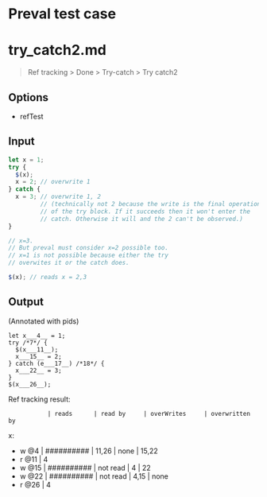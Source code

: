 # Preval test case

# try_catch2.md

> Ref tracking > Done > Try-catch > Try catch2

## Options

- refTest

## Input

`````js filename=intro
let x = 1;
try {
  $(x);
  x = 2; // overwrite 1
} catch { 
  x = 3; // overwrite 1, 2
         // (technically not 2 because the write is the final operation
         // of the try block. If it succeeds then it won't enter the
         // catch. Otherwise it will and the 2 can't be observed.)
}

// x=3. 
// But preval must consider x=2 possible too.
// x=1 is not possible because either the try 
// overwites it or the catch does.

$(x); // reads x = 2,3
`````

## Output

(Annotated with pids)

`````filename=intro
let x___4__ = 1;
try /*7*/ {
  $(x___11__);
  x___15__ = 2;
} catch (e___17__) /*18*/ {
  x___22__ = 3;
}
$(x___26__);
`````

Ref tracking result:

               | reads      | read by     | overWrites     | overwritten by
x:
  - w @4       | ########## | 11,26       | none           | 15,22
  - r @11      | 4
  - w @15      | ########## | not read    | 4              | 22
  - w @22      | ########## | not read    | 4,15           | none
  - r @26      | 4
